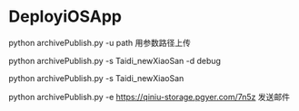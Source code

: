 # DeployiOSApp
python archivePublish.py -u path 用参数路径上传

python archivePublish.py -s Taidi_newXiaoSan -d debug

python archivePublish.py -s Taidi_newXiaoSan 

python archivePublish.py -e https://qiniu-storage.pgyer.com/7n5z 发送邮件
